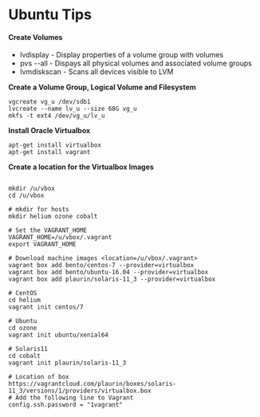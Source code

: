 # Ubuntu Tips

#### Create Volumes
* lvdisplay    - Display properties of a volume group with volumes
* pvs --all    - Dispays all physical volumes and associated volume groups
* lvmdiskscan  - Scans all devices visible to LVM

**Create a Volume Group, Logical Volume and Filesystem**  
```
vgcreate vg_u /dev/sdb1
lvcreate --name lv_u --size 68G vg_u
mkfs -t ext4 /dev/vg_u/lv_u
```

**Install Oracle Virtualbox**  
```
apt-get install virtualbox
apt-get install vagrant
```

**Create a location for the Virtualbox Images**  
```apple js

mkdir /u/vbox
cd /u/vbox

# mkdir for hosts
mkdir helium ozone cobalt

# Set the VAGRANT_HOME
VAGRANT_HOME=/u/vbox/.vagrant
export VAGRANT_HOME  

# Download machine images <location=/u/vbox/.vagrant>
vagrant box add bento/centos-7 --provider=virtualbox
vagrant box add bento/ubuntu-16.04 --provider=virtualbox
vagrant box add plaurin/solaris-11_3 --provider=virtualbox  

# CentOS
cd helium
vagrant init centos/7

# Ubuntu
cd ozone
vagrant init ubuntu/xenial64

# Solaris11
cd cobalt
vagrant init plaurin/solaris-11_3

# Location of box
https://vagrantcloud.com/plaurin/boxes/solaris-11_3/versions/1/providers/virtualbox.box
# Add the following line to Vagrant
config.ssh.password = "1vagrant"
```


